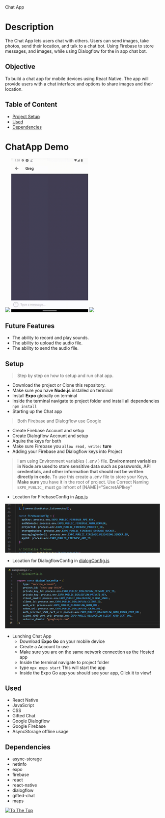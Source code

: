 Chat App

# Description
The Chat App lets users chat with others. Users can send images, take photos, send their location, and talk to a chat bot. Using Firebase to store messages, and images, while using Dialogflow for the in app chat bot.

## Objective
To build a chat app for mobile devices using React Native. The app will
provide users with a chat interface and options to share images and their
location.

## Table of Content
- [Project Setup](#setup)
- [Used](#used)
- [Dependencies](#dependencies)

# ChatApp Demo
<div aline="center">
  <img src="https://github.com/vppelli/chat-app/blob/main/img/Chatbot-talk.gif" width="250"> <img src="https://github.com/vppelli/chat-app/blob/main/img/Oranges.gif" width="250"> <img src="https://github.com/vppelli/chat-app/blob/main/img/Location.gif" width="250">
</div>

## Future Features
- The ability to record and play sounds.
- The ability to upload the audio file.
- The ability to send the audio file.

## Setup
> Step by step on how to setup and run chat app.
- Download the project or Clone this repository.
- Make sure you have **Node.js** installed on terminal
- Install **Expo** globally on terminal
- Inside the terminal navigate to project folder and install all dependencies `npm install`
- Starting up the Chat app
> Both Firebase and Dialogflow use Google
  - Create Firebase Account and setup
  - Create Dialogflow Account and setup
  - Aquire the keys for both
  - Make sure Firebase you `allow read, write:` **ture**
- Adding your Firebase and Dialogflow keys into Project
> I am using Environment variables ( .env ) file.
> **Environment variables in Node are used to store sensitive data such as passwords, API credentials, and other information that should not be written directly in code.**
> To use this create a .env file to store your Keys, **Make sure** you have it in the root of project. Use Correct Naming `EXPO_PUBLIC_` must go infront of [NAME]="SecretAPIkey"
  - Location for FirebaseConfig in [App.js](https://github.com/vppelli/chat-app/blob/main/App.js#L47)
  <img src="https://github.com/vppelli/chat-app/blob/main/img/firebaseconfig.png">
  
  - Location for DialogflowConfig in [dialogConfig.js](https://github.com/vppelli/chat-app/blob/main/dialogConfig.js#L3)
  <img src="https://github.com/vppelli/chat-app/blob/main/img/dialogflowconfig.png">
  
- Lunching Chat App
  - Download **Expo Go** on your mobile device
  - Create a Account to use
  - Make sure you are on the same network connection as the Hosted app
  - Inside the terminal navigate to project folder
  - type `npx expo start` This will start the app
  - Inside the Expo Go app you should see your app, Click it to view!
## Used
- React Native
- JavaScript
- CSS
- Gifted Chat
- Google Dialogflow
- Google Firebase
- AsyncStorage offline usage

## Dependencies
- async-storage
- netinfo
- expo
- firebase
- react
- react-native
- dialogflow
- gifted-chat
- maps

[![To The Top](https://img.shields.io/badge/To_the_Top-Clickme-white?style=for-the-badge)](https://github.com/vppelli/chat-app?tab=readme-ov-file#description)
